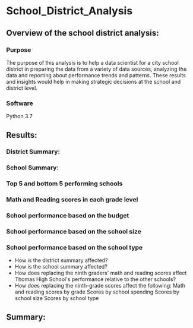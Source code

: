 # School_District_Analysis

## Overview of the school district analysis:
### Purpose
The purpose of this analysis is to help a data scientist for a city school district in preparing the data from a variety of data sources, analyzing the data  and reporting about performance trends and patterns. These results and insights would help in making strategic decisions at the school and district level.    

### Software 
Python 3.7

## Results:

### District Summary:


### School Summary:


### Top 5 and bottom 5 performing schools

### Math and Reading scores in each grade level


### School performance based on the budget

### School performance based on the school size

### School performance based on the school type


- How is the district summary affected?
- How is the school summary affected?
- How does replacing the ninth graders' math and reading scores affect Thomas High School's performance relative to the other schools?
- How does replacing the ninth-grade scores affect the following:
   Math and reading scores by grade
   Scores by school spending
   Scores by school size
   Scores by school type

## Summary:
